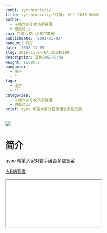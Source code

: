 ```yaml
---
combi: synchronicity
title: synchronicity「纹身」 M-1 2018 3回战
author:
  - 冲绳六岁小女孩字幕组
  - 也弘崎山
zmz: 冲绳六岁小女孩字幕组
publishdate: '2001-01-03'
bangumi: 段子
date: '2018-11-05'
slug: 2018-11-04-NA-35248190
description: 其他&#8226;NA
weight: 18895.0
bangumis:
  - 段子
  - ''
tags:
  - 漫才
  - ''
categories:
  - 冲绳六岁小女孩字幕组
  - 也弘崎山
brief: gyao 希望大家对若手组合多些宽容
---
```

![](https://i.imgur.com/7flCyeN.jpg)
# 简介  
gyao
希望大家对若手组合多些宽容  

[去B站观看](https://www.bilibili.com/video/av35248190/)
<div class ="resp-container"><iframe class="testiframe" src="//player.bilibili.com/player.html?aid=35248190"", scrolling="no", allowfullscreen="true" > </iframe></div> 
